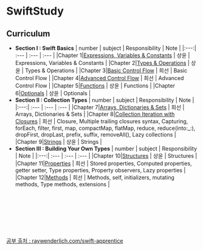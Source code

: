 # SwiftStudy

## Curriculum
* **Section I : Swift Basics**
   | number | subject | Responsibility | Note | 
   |:---:| :--- | :--- | :--- |
   |Chapter 1|[Expressions, Variables & Constants](https://github.com/kanghuiseon/SwiftStudy/blob/master/01_Expressions%2CVariables%26Constants/01_ExpressionsVariablesConstants.md) | 상윤 | Expressions, Variables & Constants | 
   |Chapter 2|[Types & Operations](https://github.com/kanghuiseon/SwiftStudy/blob/master/02_Types%26Operations/02_TypesOperations.md) | 상윤 | Types & Operations | 
   |Chapter 3|[Basic Control Flow](https://github.com/kanghuiseon/SwiftStudy/blob/master/03_BasicControlFlow/03_BasicControlFlow.md) | 희선 | Basic Control Flow | 
   |Chapter 4|[Advanced Control Flow](https://github.com/kanghuiseon/SwiftStudy/blob/master/04_AdvancedControlFlow/04_AdvancedControlFlow.md) | 희선 | Advanced Control Flow |
   |Chapter 5|[Functions](https://github.com/kanghuiseon/SwiftStudy/blob/master/05_Functions/05_Functions.md) | 상윤 | Functions |
   |Chapter 6|[Optionals](https://github.com/kanghuiseon/SwiftStudy/blob/master/06_Optionals/06_Optionals.md) | 상윤 | Optionals |
* **Section II : Collection Types**
   | number | subject | Responsibility | Note | 
   |:---:| :--- | :--- | :--- |
   |Chapter 7|[Arrays, Dictionaries & Sets](https://github.com/kanghuiseon/SwiftStudy/blob/master/07_Arrays%26Dictionaries%26Sets/07_ArraysDictionariesSets.md) | 희선 | Arrays, Dictionaries & Sets |
   |Chapter 8|[Collection Iteration with Closures](https://github.com/kanghuiseon/SwiftStudy/blob/master/08_CollectionIterationWithClosures/08_CollectionIterationWithClosures.md) | 희선 | Closure, Multiple trailing closures syntax, Capturing, forEach, filter, first, map, compactMap, flatMap, reduce, reduce(into:_:), dropFirst, dropLast, prefix, suffix, removeAll(), Lazy collections |
   |Chapter 9|[Strings](https://github.com/kanghuiseon/SwiftStudy/blob/master/09_Strings/09_Strings.md) | 상윤 | Strings |
* **Section III : Building Your Own Types**
   | number | subject | Responsibility | Note | 
   |:---:| :--- | :--- | :--- |
   |Chapter 10|[Structures](https://github.com/kanghuiseon/SwiftStudy/blob/master/10_Structures/10_Structures.md) | 상윤 | Structures |
   |Chapter 11|[Properties](https://github.com/kanghuiseon/SwiftStudy/blob/master/11_Properties/11_Propertie.md) | 희선 | Stored properties, Computed properties, getter setter, Type properties, Property observers, Lazy properties |
   |Chapter 12|[Methods](https://github.com/kanghuiseon/SwiftStudy/blob/master/06_Optionals/06_Optionals.md) | 희선 | Methods, self, initializers, mutating methods, Type methods, extensions  |
 
<br/>
<br/>
<br/>
<br/>
<br/>
<br/>

[공부 출처 : raywenderlich.com/swift-apprentice](https://www.raywenderlich.com/books/swift-apprentice/v6.0/)

